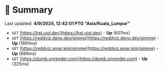 # 📖 Summary
Last updated: **4/9/2024, 12:42:01 PTG "Asia/Kuala_Lumpur"**

- `GET` [https://hst.ujol.dev](https://hst.ujol.dev) - **Up** (607ms)
- `GET` [https://reddviz.deno.dev/gimme](https://reddviz.deno.dev/gimme) - **Up** (1891ms)
- `GET` [https://reddviz.amar.kim/gimme](https://reddviz.amar.kim/gimme) - **Up** (689ms)
- `GET` [https://dumb.onrender.com](https://dumb.onrender.com) - **Up** (325ms)
